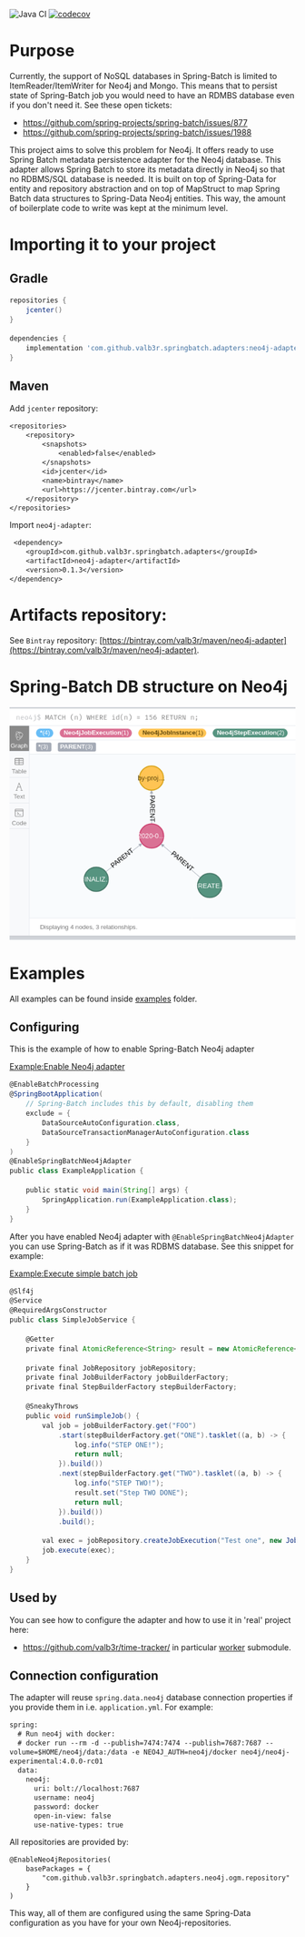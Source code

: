 ![Java CI](https://github.com/valb3r/springbatch-neo4j-adapter/workflows/Java%20CI/badge.svg?branch=master)
[![codecov](https://codecov.io/gh/valb3r/springbatch-neo4j-adapter/branch/master/graph/badge.svg)](https://codecov.io/gh/valb3r/springbatch-neo4j-adapter)


# Purpose

Currently, the support of NoSQL databases in Spring-Batch is limited to ItemReader/ItemWriter for Neo4j and Mongo.
This means that to persist state of Spring-Batch job you would need to have an RDMBS database even if you don't need it.
See these open tickets:

 - https://github.com/spring-projects/spring-batch/issues/877
 - https://github.com/spring-projects/spring-batch/issues/1988

This project aims to solve this problem for Neo4j. It offers ready to use Spring Batch metadata persistence adapter 
for the Neo4j database. This adapter allows Spring Batch to store its metadata directly in Neo4j so that 
no RDBMS/SQL database is needed. It is built on top of Spring-Data for entity and repository abstraction and on top of MapStruct to map Spring Batch data structures to Spring-Data Neo4j entities. This way, the amount of boilerplate code to write was kept at the minimum level.

# Importing it to your project

## Gradle

```groovy
repositories {
    jcenter()
}

dependencies {
    implementation 'com.github.valb3r.springbatch.adapters:neo4j-adapter:0.1.3'
}
```

## Maven

Add `jcenter` repository:

```
<repositories>
    <repository>
        <snapshots>
            <enabled>false</enabled>
        </snapshots>
        <id>jcenter</id>
        <name>bintray</name>
        <url>https://jcenter.bintray.com</url>
    </repository>
</repositories>
```

Import `neo4j-adapter`:
```
 <dependency>
    <groupId>com.github.valb3r.springbatch.adapters</groupId>
    <artifactId>neo4j-adapter</artifactId>
    <version>0.1.3</version>
</dependency>

```

# Artifacts repository:

See `Bintray` repository: [https://bintray.com/valb3r/maven/neo4j-adapter](https://bintray.com/valb3r/maven/neo4j-adapter).

# Spring-Batch DB structure on Neo4j

![DB structure](docs/db_structure.png)

# Examples

All examples can be found inside [examples](examples) folder.

## Configuring 

This is the example of how to enable Spring-Batch Neo4j adapter

[Example:Enable Neo4j adapter](examples/src/main/java/com/github/valb3r/springbatch/adapters/examples/neo4j/ExampleApplication.java#L10-L26)
```groovy
@EnableBatchProcessing
@SpringBootApplication(
    // Spring-Batch includes this by default, disabling them
    exclude = {
        DataSourceAutoConfiguration.class,
        DataSourceTransactionManagerAutoConfiguration.class
    }
)
@EnableSpringBatchNeo4jAdapter
public class ExampleApplication {

    public static void main(String[] args) {
        SpringApplication.run(ExampleApplication.class);
    }
}
```

After you have enabled Neo4j adapter with `@EnableSpringBatchNeo4jAdapter` you can use Spring-Batch as if it was 
RDBMS database. See this snippet for example:

[Example:Execute simple batch job](examples/src/main/java/com/github/valb3r/springbatch/adapters/examples/neo4j/SimpleJobService.java#L16-L47)
```groovy
@Slf4j
@Service
@RequiredArgsConstructor
public class SimpleJobService {

    @Getter
    private final AtomicReference<String> result = new AtomicReference<>();

    private final JobRepository jobRepository;
    private final JobBuilderFactory jobBuilderFactory;
    private final StepBuilderFactory stepBuilderFactory;

    @SneakyThrows
    public void runSimpleJob() {
        val job = jobBuilderFactory.get("FOO")
            .start(stepBuilderFactory.get("ONE").tasklet((a, b) -> {
                log.info("STEP ONE!");
                return null;
            }).build())
            .next(stepBuilderFactory.get("TWO").tasklet((a, b) -> {
                log.info("STEP TWO!");
                result.set("Step TWO DONE");
                return null;
            }).build())
            .build();

        val exec = jobRepository.createJobExecution("Test one", new JobParameters());
        job.execute(exec);
    }
}
```

## Used by

You can see how to configure the adapter and how to use it in 'real' project here:
 - https://github.com/valb3r/time-tracker/ in particular [worker](https://github.com/valb3r/time-tracker/tree/master/worker) submodule.

## Connection configuration

The adapter will reuse `spring.data.neo4j` database connection properties if you provide them in 
i.e. `application.yml`. 
For example:

```
spring:
  # Run neo4j with docker:
  # docker run --rm -d --publish=7474:7474 --publish=7687:7687 --volume=$HOME/neo4j/data:/data -e NEO4J_AUTH=neo4j/docker neo4j/neo4j-experimental:4.0.0-rc01
  data:
    neo4j:
      uri: bolt://localhost:7687
      username: neo4j
      password: docker
      open-in-view: false
      use-native-types: true
```

All repositories are provided by:
```
@EnableNeo4jRepositories(
    basePackages = {
        "com.github.valb3r.springbatch.adapters.neo4j.ogm.repository"
    }
)
```

This way, all of them are configured using the same Spring-Data configuration as you have for your own
Neo4j-repositories.
